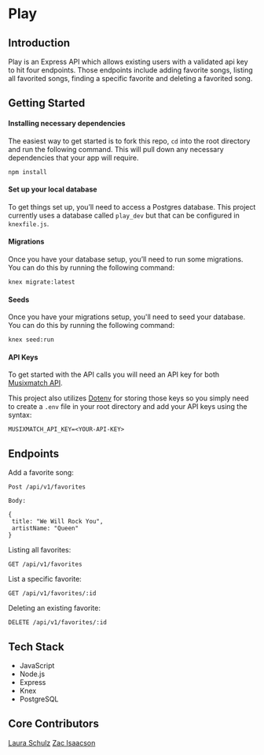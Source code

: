 # Play

## Introduction

Play is an Express API which allows existing users with a validated api key to hit four endpoints. Those endpoints include adding favorite songs, listing all favorited songs, finding a specific favorite and deleting a favorited song.

## Getting Started

#### Installing necessary dependencies

The easiest way to get started is to fork this repo, `cd` into the root directory and run the following command. This will pull down any necessary dependencies that your app will require.

`npm install`

#### Set up your local database

To get things set up, you’ll need to access a Postgres database. This project currently uses a database called `play_dev` but that can be configured in `knexfile.js`.

#### Migrations
Once you have your database setup, you’ll need to run some migrations. You can do this by running the following command:

`knex migrate:latest`

#### Seeds
Once you have your migrations setup, you'll need to seed your database. You can do this by running the following command:

`knex seed:run`

#### API Keys

To get started with the API calls you will need an API key for both [Musixmatch API](https://developer.musixmatch.com/).

This project also utilizes [Dotenv](https://github.com/motdotla/dotenv) for storing those keys so you simply need to create a `.env` file in your root directory and add your API keys using the syntax:

`MUSIXMATCH_API_KEY=<YOUR-API-KEY>`


## Endpoints

Add a favorite song:

```
Post /api/v1/favorites

Body:

{
 title: "We Will Rock You",
 artistName: "Queen"
}
```

Listing all favorites:

```
GET /api/v1/favorites

```

List a specific favorite:

```
GET /api/v1/favorites/:id

```

Deleting an existing favorite:

```
DELETE /api/v1/favorites/:id

```

## Tech Stack

- JavaScript
- Node.js
- Express
- Knex
- PostgreSQL

## Core Contributors

[Laura Schulz](https://github.com/lrs8810)
[Zac Isaacson](https://github.com/zacisaacson)
